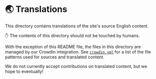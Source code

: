 # :earth_asia: Translations

This directory contains translations of the site's source English content.

:hand: The contents of this directory should not be touched by humans.

With the exception of this README file, the files in this directory are managed by
our Crowdin integration. See [`crowdin.yml`](../crowdin.yml) for a list of the
file patterns used for sources and translated content.

We do not currently accept contributions on translated content, but we hope to eventually!
